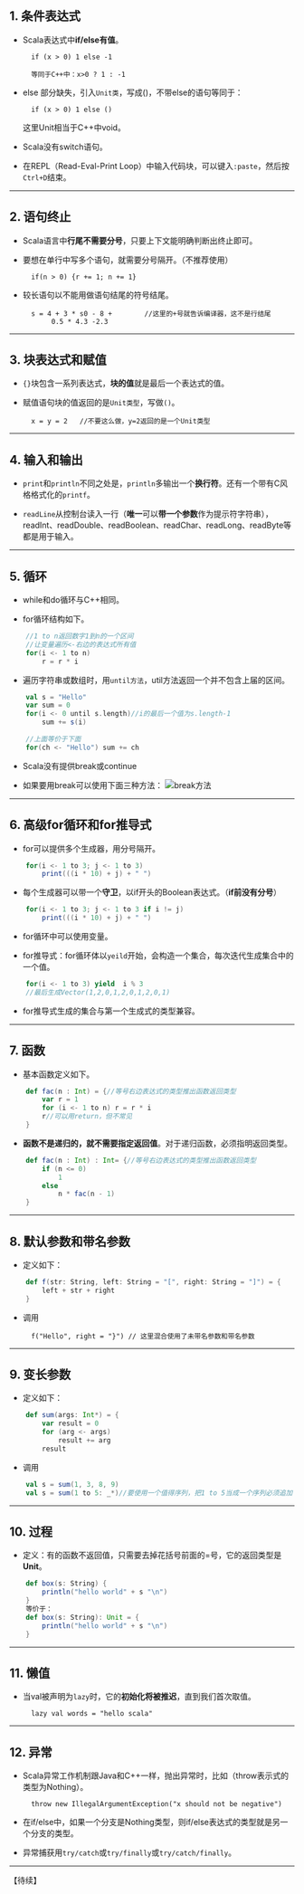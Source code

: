 ## 1. 条件表达式

	
+ Scala表达式中**if/else有值**。
		
		if (x > 0) 1 else -1
		
		等同于C++中：x>0 ? 1 : -1

+ else 部分缺失，引入`Unit类`，写成()，不带else的语句等同于：
		
		if (x > 0) 1 else ()

	这里Unit相当于C++中void。
			
+ Scala没有switch语句。

+ 在REPL（Read-Eval-Print Loop）中输入代码块，可以键入`:paste`，然后按`Ctrl+D`结束。

----------


## 2. 语句终止

+ Scala语言中**行尾不需要分号**，只要上下文能明确判断出终止即可。

+ 要想在单行中写多个语句，就需要分号隔开。（不推荐使用）
   
		if(n > 0) {r += 1; n += 1}

+ 较长语句以不能用做语句结尾的符号结尾。
   
		s = 4 + 3 * s0 - 8 +        //这里的+号就告诉编译器，这不是行结尾
		     0.5 * 4.3 -2.3


----------


## 3. 块表达式和赋值

+ `{}`块包含一系列表达式，**块的值**就是最后一个表达式的值。

+ 赋值语句块的值返回的是`Unit类型`，写做`()`。
   
		x = y = 2   //不要这么做，y=2返回的是一个Unit类型


----------


## 4. 输入和输出

+ `print`和`println`不同之处是，`println`多输出一个**换行符**。还有一个带有C风格格式化的`printf`。

+ `readLine`从控制台读入一行（**唯一**可以**带一个参数**作为提示符字符串），readInt、readDouble、readBoolean、readChar、readLong、readByte等都是用于输入。


----------


## 5. 循环

+ while和do循环与C++相同。

+ for循环结构如下。
``` SCALA
	//1 to n返回数字1到n的一个区间
	//让变量遍历<-右边的表达式所有值
	for(i <- 1 to n)
		r = r * i
```

+ 遍历字符串或数组时，用`until方法`，util方法返回一个并不包含上届的区间。

``` SCALA   
	val s = "Hello"
	var sum = 0
	for(i <- 0 until s.length)//i的最后一个值为s.length-1
	    sum += s(i)
	    
	//上面等价于下面
	for(ch <- "Hello") sum += ch
```

+ Scala没有提供break或continue

+ 如果要用break可以使用下面三种方法：
![break方法](http://img.blog.csdn.net/20151103200541008)
   


----------


## 6. 高级for循环和for推导式

+ for可以提供多个生成器，用分号隔开。

``` SCALA
    for(i <- 1 to 3; j <- 1 to 3)
        print(((i * 10) + j) + " ")
```

+ 每个生成器可以带一个**守卫**，以if开头的Boolean表达式。（**if前没有分号**）

``` SCALA
    for(i <- 1 to 3; j <- 1 to 3 if i != j)
        print(((i * 10) + j) + " ")
```

+ for循环中可以使用变量。

+ for推导式：for循环体以`yeild`开始，会构造一个集合，每次迭代生成集合中的一个值。

``` SCALA
    for(i <- 1 to 3) yield  i % 3
    //最后生成Vector(1,2,0,1,2,0,1,2,0,1)
```

+ for推导式生成的集合与第一个生成式的类型兼容。


----------


## 7. 函数

+ 基本函数定义如下。

``` SCALA
    def fac(n : Int) = {//等号右边表达式的类型推出函数返回类型
        var r = 1
        for (i <- 1 to n) r = r * i
        r//可以用return，但不常见
    }
```

+ **函数不是递归的，就不需要指定返回值**。对于递归函数，必须指明返回类型。

``` SCALA
    def fac(n : Int) : Int= {//等号右边表达式的类型推出函数返回类型
        if (n <= 0)
            1
        else
            n * fac(n - 1)
    }
```


----------


## 8. 默认参数和带名参数

+ 定义如下：

``` SCALA
    def f(str: String, left: String = "[", right: String = "]") = {
        left + str + right
    }
```

+ 调用

		f("Hello", right = "}") // 这里混合使用了未带名参数和带名参数


----------


## 9. 变长参数

+ 定义如下：

``` SCALA
	def sum(args: Int*) = {
	    var result = 0
	    for (arg <- args)
	        result += arg
	    result
```

+ 调用

``` SCALA
	val s = sum(1, 3, 8, 9)
	val s = sum(1 to 5: _*)//要使用一个值得序列，把1 to 5当成一个序列必须追加：_*
```


----------


## 10. 过程

+ 定义：有的函数不返回值，只需要去掉花括号前面的=号，它的返回类型是**Unit**。
	
``` SCALA
	def box(s: String) {
		println("hello world" + s "\n")
	}
	等价于：
	def box(s: String): Unit = {
		println("hello world" + s "\n")
	}
```


----------


## 11. 懒值

+ 当val被声明为`lazy`时，它的**初始化将被推迟**，直到我们首次取值。

		lazy val words = "hello scala"


----------


## 12. 异常

+ Scala异常工作机制跟Java和C++一样，抛出异常时，比如（throw表示式的类型为Nothing）。


		throw new IllegalArgumentException("x should not be negative")


+ 在if/else中，如果一个分支是Nothing类型，则if/else表达式的类型就是另一个分支的类型。

+ 异常捕获用`try/catch`或`try/finally`或`try/catch/finally`。


----------


【待续】









